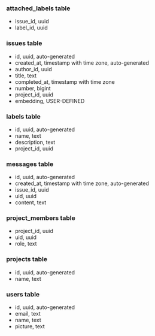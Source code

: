 ### attached_labels table
- issue_id, uuid
- label_id, uuid

### issues table
- id, uuid, auto-generated
- created_at, timestamp with time zone, auto-generated
- author_id, uuid
- title, text
- completed_at, timestamp with time zone
- number, bigint
- project_id, uuid
- embedding, USER-DEFINED

### labels table
- id, uuid, auto-generated
- name, text
- description, text
- project_id, uuid

### messages table
- id, uuid, auto-generated
- created_at, timestamp with time zone, auto-generated
- issue_id, uuid
- uid, uuid
- content, text

### project_members table
- project_id, uuid
- uid, uuid
- role, text

### projects table
- id, uuid, auto-generated
- name, text

### users table
- id, uuid, auto-generated
- email, text
- name, text
- picture, text
